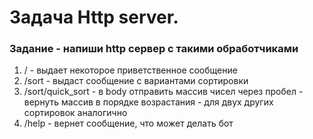 
# Задача Http server.

### Задание - напиши http сервер с такими обработчиками 

1. / - выдает некоторое приветственное сообщение
2. /sort - выдаст сообщение с вариантами сортировки
3.  /sort/quick_sort - в body отправить массив чисел через пробел - вернуть массив в порядке возрастания - для двух других сортировок аналогично
4. /help - вернет сообщение, что может делать бот